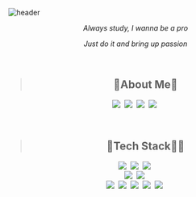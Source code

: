 ![header](https://capsule-render.vercel.app/api?text=RonieDevStitch&type=Rounded&color=97dbae&fontColor=ffffff&section=header&animation=twinkling)
<br>
<p align="center"><i>Always study, I wanna be a pro</i></p>
<p align="center"><i>Just do it and bring up passion</i></p>
<br>

><h2 align="center"> 🐂About Me🐂</h2>
<p align="center">
  <a href="https://rssungjae1.github.io/"><img src="https://img.shields.io/badge/Portfolio_KR-000000?style=flat-square&logo=Undertale&logoColor=white&link=https://rssungjae1.github.io/"/></a>&nbsp
  <a href="https://rssungjae1.github.io/rssungjae1-jp/"><img src="https://img.shields.io/badge/Portfolio_JP-000000?style=flat-square&logo=Undertale&logoColor=white&link=https://rssungjae1.github.io/rssungjae1-jp/"/></a>&nbsp
  <a href="mailto:rssungjae1@gmail.com"><img src="https://img.shields.io/badge/Gmail-d14836?style=flat-square&logo=Gmail&logoColor=white&link=rssungjae1@gmail.com"/></a>&nbsp
  <a href="https://velog.io/@rssungjae"><img src="https://img.shields.io/badge/Tech%20Blog-11B48A?style=flat-square&logo=Vimeo&logoColor=white&link=https://velog.io/@rssungjae"/></a>&nbsp
</p>
<br>

><h2 align="center"> 🌱Tech Stack👨‍💻 </h2>
<p align="center">
  <img src="https://img.shields.io/badge/Java-007396?style=flat-square&logo=Java&logoColor=white"/></a>&nbsp 
  <img src="https://img.shields.io/badge/Javascript-ffb13b?style=flat-square&logo=javascript&logoColor=black"/></a>&nbsp
  <img src="https://img.shields.io/badge/Python-3766AB?style=flat-square&logo=Python&logoColor=white"/></a>&nbsp <br>
  <img src="https://img.shields.io/badge/Oracle-F80000?style=flat-square&logo=Oracle&logoColor=white"/></a>&nbsp 
  <img src="https://img.shields.io/badge/MySQL-4479A1?style=flat-square&logo=MySQL&logoColor=white"/></a>&nbsp <br>
  <img src="https://img.shields.io/badge/HTML5-E34F26?style=flat-square&logo=HTML5&logoColor=white"/></a>&nbsp 
  <img src="https://img.shields.io/badge/CSS3-1572B6?style=flat-square&logo=CSS3&logoColor=white"/></a>&nbsp 
  <img src="https://img.shields.io/badge/AWS-232F3E?style=flat-square"/></a>&nbsp 
  <img src="https://img.shields.io/badge/Docker-2496ED?style=flat-square&logo=Docker&logoColor=white"/></a>&nbsp 
  <img src="https://img.shields.io/badge/VSCode-5C2D91?style=flat-square"/></a>&nbsp 
</p>
